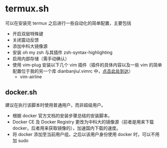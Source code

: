 # termux.sh
可以在安装完 termux 之后进行一些自动化的简单配置，主要包括
- 开启双层特殊键
- 关闭震动反馈
- 添加中科大镜像源
- 安装 oh my zsh 与其插件 zsh-syntax-highlighting
- 启用内部存储（需手动确认）
- 使用 vim-plug 安装以下几个 vim 插件（插件的具体内容以及一些 vim 的简单配置位于我的另一个库 dianbanjiu/.vimrc 中，[点击此处到达](https://github.com/dianbanjiu/.vimrc)）
    - vim-airline

## docker.sh  
建议在执行该脚本时使用普通用户，而非超级用户。  
- 根据 docker 官方文档的安装步骤总结的安装脚本。  
- Docker CE 及 Docker Registry 更改为中科大的镜像源（前者是用来下载 docker，后者用来获取镜像的），加速国内下载的速度。  
- 将 docker 添加至当前用户组，之后以该用户身份使用 docker 时，可以不用加 sudo  
